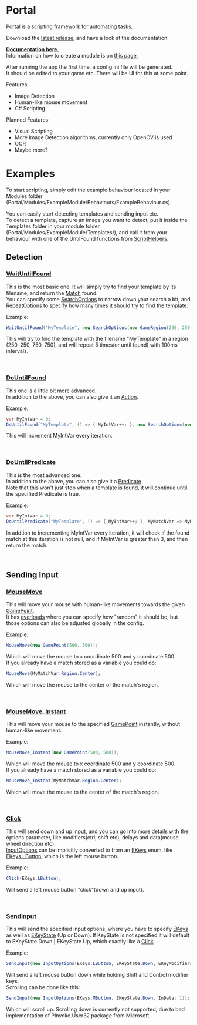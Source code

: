 # Portal
 Portal is a scripting framework for automating tasks.

Download the [latest release](https://github.com/wrekklol/Portal-Releases/releases/latest), and have a look at the documentation.

[**Documentation here.**](https://github.com/wrekklol/Portal-Releases/blob/main/docs/index.md)<br>
Information on how to create a module is on [this page.](https://github.com/wrekklol/Portal-Releases/blob/main/docs/ScriptModule.md)

After running the app the first time, a config.ini file will be generated.<br>
It should be edited to your game etc. There will be UI for this at some point.

Features:
* Image Detection
* Human-like mouse movement
* C# Scripting

Planned Features:
* Visual Scripting
* More Image Detection algorithms, currently only OpenCV is used
* OCR
* Maybe more?

# Examples
To start scripting, simply edit the example behaviour located in your Modules folder (Portal/Modules/ExampleModule/Behaviours/ExampleBehaviour.cs).

You can easily start detecting templates and sending input etc.  
To detect a template, capture an image you want to detect, put it inside the Templates folder in your module folder (Portal/Modules/ExampleModule/Templates/), and call it from your behaviour with one of the UntilFound functions from [ScriptHelpers](https://github.com/wrekklol/Portal-Releases/blob/main/docs/ScriptHelpers.md).

## Detection

### [WaitUntilFound](https://github.com/wrekklol/Portal-Releases/blob/main/docs/ScriptHelpers.WaitUntilFound(string,Nullable_SearchOptions_,Nullable_RepeatOptions_).md)
This is the most basic one. It will simply try to find your template by its filename, and return the [Match](https://github.com/wrekklol/Portal-Releases/blob/main/docs/Match.md) found.  
You can specify some [SearchOptions](https://github.com/wrekklol/Portal-Releases/blob/main/docs/SearchOptions.md) to narrow down your search a bit, and [RepeatOptions](https://github.com/wrekklol/Portal-Releases/blob/main/docs/RepeatOptions.md) to specify how many times it should try to find the template.

Example:
```C#
WaitUntilFound("MyTemplate", new SearchOptions(new GameRegion(250, 250, 750, 750)), new RepeatOptions(5, 100));
```
This will try to find the template with the filename "MyTemplate" in a region (250, 250, 750, 750), and will repeat 5 times(or until found) with 100ms intervals. 

<br/>

### [DoUntilFound](https://github.com/wrekklol/Portal-Releases/blob/main/docs/ScriptHelpers.DoUntilFound(string,Action,Nullable_SearchOptions_,Nullable_RepeatOptions_).md)
This one is a little bit more advanced.  
In addition to the above, you can also give it an [Action](https://learn.microsoft.com/en-us/dotnet/api/system.action?view=net-6.0).

Example:
```C#
var MyIntVar = 0;
DoUntilFound("MyTemplate", () => { MyIntVar++; }, new SearchOptions(new GameRegion(250, 250, 750, 750)), new RepeatOptions(5, 100));
```
This will increment MyIntVar every iteration.

<br/>

### [DoUntilPredicate](https://github.com/wrekklol/Portal-Releases/blob/main/docs/ScriptHelpers.DoUntilPredicate(string,Action,Predicate_Match_,Nullable_SearchOptions_,Nullable_RepeatOptions_).md)
This is the most advanced one.  
In addition to the above, you can also give it a [Predicate](https://learn.microsoft.com/en-us/dotnet/api/system.predicate-1?view=net-6.0).  
Note that this won't just stop when a template is found, it will continue until the specified Predicate is true.

Example:
```C#
var MyIntVar = 0;
DoUntilPredicate("MyTemplate", () => { MyIntVar++; }, MyMatchVar => MyMatchVar != null && MyIntVar > 3, new SearchOptions(new GameRegion(250, 250, 750, 750)), new RepeatOptions(5, 100));
```
In addtion to incrementing MyIntVar every iteration, it will check if the found match at this iteration is not null, and if MyIntVar is greater than 3, and then return the match.

<br/>

## Sending Input

### [MouseMove](https://github.com/wrekklol/Portal-Releases/blob/main/docs/InputManager.MouseMove(GamePoint).md) 
This will move your mouse with human-like movements towards the given [GamePoint](https://github.com/wrekklol/Portal-Releases/blob/main/docs/GamePoint.md).  
It has [overloads](https://github.com/wrekklol/Portal-Releases/blob/main/docs/InputManager.md) where you can specify how "random" it should be, but those options can also be adjusted globally in the config.

Example:
```C#
MouseMove(new GamePoint(500, 500));
```
Which will move the mouse to x coordinate 500 and y coordinate 500.  
If you already have a match stored as a variable you could do:
```C#
MouseMove(MyMatchVar.Region.Center);
```
Which will move the mouse to the center of the match's region.

<br/>

### [MouseMove_Instant](https://github.com/wrekklol/Portal-Releases/blob/main/docs/InputManager.MouseMove_Instant(GamePoint,GamePoint).md)
This will move your mouse to the specified [GamePoint](https://github.com/wrekklol/Portal-Releases/blob/main/docs/GamePoint.md) instantly, without human-like movement.

Example:
```C#
MouseMove_Instant(new GamePoint(500, 500));
```
Which will move the mouse to x coordinate 500 and y coordinate 500.  
If you already have a match stored as a variable you could do:
```C#
MouseMove_Instant(MyMatchVar.Region.Center);
```
Which will move the mouse to the center of the match's region.

<br/>

### [Click]()
This will send down and up input, and you can go into more details with the options parameter, like modifiers(ctrl, shift etc), delays and data(mouse wheel direction etc).  
[InputOptions](https://github.com/wrekklol/Portal-Releases/blob/main/docs/InputOptions.md) can be implicitly converted to from an [EKeys]() enum, like [EKeys.LButton](), which is the left mouse button.

Example:
```C#
Click(EKeys.LButton);
```
Will send a left mouse button "click"(down and up input).

<br/>

### [SendInput](https://github.com/wrekklol/Portal-Releases/blob/main/docs/InputManager.SendInput(InputOptions).md)
This will send the specified input options, where you have to specify [EKeys]() as well as [EKeyState]() (Up or Down). If KeyState is not specified it will default to EKeyState.Down | EKeyState Up, which exactly like a [Click]().  

Example:
```C#
SendInput(new InputOptions(EKeys.LButton, EKeyState.Down, EKeyModifiers.Shift | EKeyModifiers.Control));
```
Will send a left mouse button down while holding Shift and Control modifier keys.  
Scrolling can be done like this:
```C#
SendInput(new InputOptions(EKeys.MButton, EKeyState.Down, InData: 1));
```
Which will scroll up. Scrolling down is currently not supported, due to bad implementation of PInvoke.User32 package from Microsoft.
